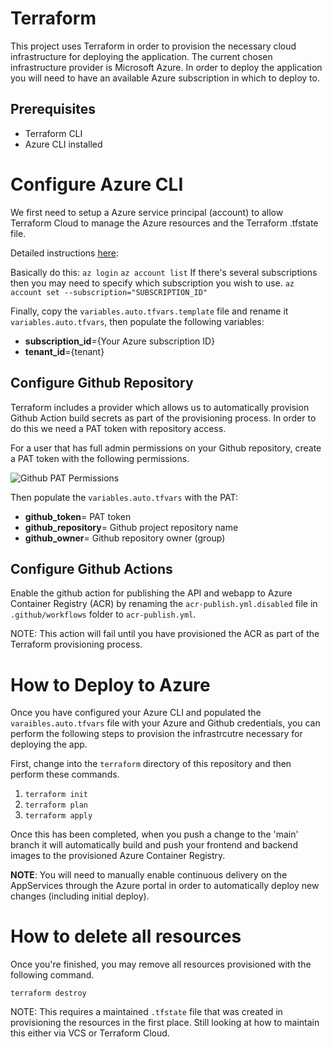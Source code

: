 # Terraform

This project uses Terraform in order to provision the necessary cloud infrastructure for deploying
the application. The current chosen infrastructure provider is Microsoft Azure. In order to deploy
the application you will need to have an available Azure subscription in which to deploy to. 

## Prerequisites
* Terraform CLI 
* Azure CLI installed

# Configure Azure CLI
We first need to setup a Azure service principal (account) to allow Terraform Cloud to manage the
Azure resources and the Terraform .tfstate file.

Detailed instructions
[here](https://www.terraform.io/docs/providers/azurerm/guides/service_principal_client_secret.html#configuring-the-service-principal-in-terraform):

Basically do this: `az login` `az account list` If there's several subscriptions then you may need
to specify which subscription you wish to use. `az account set --subscription="SUBSCRIPTION_ID"`

Finally, copy the `variables.auto.tfvars.template` file and rename it `variables.auto.tfvars`, then
populate the following variables:

* **subscription_id**={Your Azure subscription ID} 
* **tenant_id**={tenant}

## Configure Github Repository
Terraform includes a provider which allows us to automatically provision Github Action build secrets
as part of the provisioning process. In order to do this we need a PAT token with repository access.

For a user that has full admin permissions on your Github repository, create a PAT token with the
following permissions.

![Github PAT Permissions](images/github-pat-permissions.png)

Then populate the `variables.auto.tfvars` with the PAT:
* **github_token**= PAT token
* **github_repository**= Github project repository name
* **github_owner**= Github repository owner (group)

## Configure Github Actions

Enable the github action for publishing the API and webapp to Azure Container Registry (ACR) by
renaming the `acr-publish.yml.disabled` file in `.github/workflows` folder to `acr-publish.yml`.

NOTE: This action will fail until you have provisioned the ACR as part of the Terraform provisioning
process.


# How to Deploy to Azure

Once you have configured your Azure CLI and populated the `varaibles.auto.tfvars` file with your
Azure and Github credentials, you can perform the following steps to provision the infrastrcutre
necessary for deploying the app.

First, change into the `terraform` directory of this repository and then perform these commands.

1. `terraform init`
2. `terraform plan`
3. `terraform apply`

Once this has been completed, when you push a change to the 'main' branch it will automatically
build and push your frontend and backend images to the provisioned Azure Container Registry.

**NOTE**: You will need to manually enable continuous delivery on the AppServices through the Azure
portal in order to automatically deploy new changes (including initial deploy).

# How to delete all resources

Once you're finished, you may remove all resources provisioned with the following command.

`terraform destroy`

NOTE: This requires a maintained `.tfstate` file that was created in provisioning the resources in
the first place. Still looking at how to maintain this either via VCS or Terraform Cloud.

